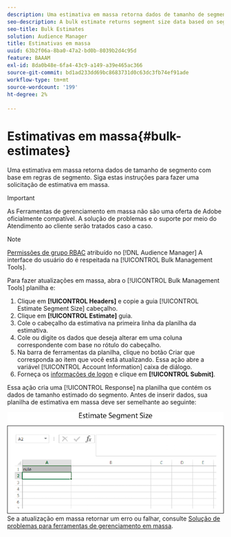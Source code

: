 ```yaml
---
description: Uma estimativa em massa retorna dados de tamanho de segmento com base em regras de segmento. Siga estas instruções para fazer uma solicitação de estimativa em massa.
seo-description: A bulk estimate returns segment size data based on segment rules. Follow these instructions to make a bulk estimate request.
seo-title: Bulk Estimates
solution: Audience Manager
title: Estimativas em massa
uuid: 63b2f06a-8ba0-47a2-bd0b-8039b2d4c95d
feature: BAAAM
exl-id: 8da0b48e-6fa4-43c9-a149-a39e465ac366
source-git-commit: bd1ad233dd69bc8683731d0c63dc3fb74ef91ade
workflow-type: tm+mt
source-wordcount: '199'
ht-degree: 2%

---
```


# Estimativas em massa{#bulk-estimates}

Uma estimativa em massa retorna dados de tamanho de segmento com base em regras de segmento. Siga estas instruções para fazer uma solicitação de estimativa em massa.

>[!IMPORTANT]
>
>As Ferramentas de gerenciamento em massa não são uma oferta de Adobe oficialmente compatível. A solução de problemas e o suporte por meio do Atendimento ao cliente serão tratados caso a caso.

<!-- 

t_bulk_estimates.xml

 -->

>[!NOTE]
>
>[Permissões de grupo RBAC](../../features/administration/administration-overview.md) atribuído no [!DNL Audience Manager] A interface do usuário do é respeitada na [!UICONTROL Bulk Management Tools].

Para fazer atualizações em massa, abra o [!UICONTROL Bulk Management Tools] planilha e:

1. Clique em **[!UICONTROL Headers]** e copie a guia [!UICONTROL Estimate Segment Size] cabeçalho.
2. Clique em **[!UICONTROL Estimate]** guia.
3. Cole o cabeçalho da estimativa na primeira linha da planilha da estimativa.
4. Cole ou digite os dados que deseja alterar em uma coluna correspondente com base no rótulo do cabeçalho.
5. Na barra de ferramentas da planilha, clique no botão Criar que corresponda ao item que você está atualizando.
Essa ação abre a variável [!UICONTROL Account Information] caixa de diálogo.
6. Forneça os [informações de logon](../../reference/bulk-management-tools/bulk-management-intro.md#auth-reqs) e clique em **[!UICONTROL Submit]**.

Essa ação cria uma [!UICONTROL Response] na planilha que contém os dados de tamanho estimado do segmento. Antes de inserir dados, sua planilha de estimativa em massa deve ser semelhante ao seguinte:

![](assets/estimate.png)
Se a atualização em massa retornar um erro ou falhar, consulte [Solução de problemas para ferramentas de gerenciamento em massa](../../reference/bulk-management-tools/bulk-troubleshooting.md).
